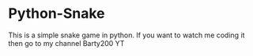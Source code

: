 # Python-Snake

This is a simple snake game in python. If you want to watch me coding it then go to my channel Barty200 YT
